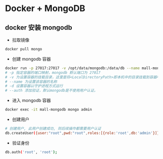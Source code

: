 # Docker + MongoDB

## docker 安装 mongodb
- 拉取镜像
```bash
docker pull mongo
```

- 创建 mongodb 容器
```bash
docker run -p 27017:27017 -v /opt/data/mongodb:/data/db --name mall-mongodb -d mongo --auth
# -p 指定容器的端口映射，mongodb 默认端口为 27017
# -v 为设置容器的挂载目录，这里是将<LocalDirectoryPath>即本机中的目录挂载到容器中的/data/db中，作为 mongodb 的存储目录
# --name 为设置该容器的名称
# -d 设置容器以守护进程方式运行
# --auth 添加验证，默认mongodb是不使用用户认证。
```

- 进入 mongodb 容器
```bash
docker exec -it mall-mongodb mongo admin
```

- 创建用户
```bash
# 创建用户, 此用户创建成功, 则后续操作都需要用户认证
db.createUser({user:"root",pwd:"root",roles:[{role:'root',db:'admin'}]});
```

- 验证身份
```bash
db.auth('root', 'root');
```
